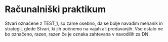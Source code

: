 # Računalniški praktikum

Stvari označene z TEST_1, so zame osebno, da se bolje navadim mehanik in strategij, glede Stvari, ki jih počnemo na vajah ali predavanjih.
Vse ostalo ne bo označeno, razen, razen če je oznaka zahtevana v navodilih za DN.
